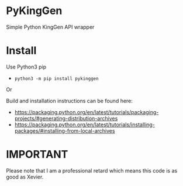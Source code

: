 # PyKingGen
Simple Python KingGen API wrapper

# Install
Use Python3 pip
* `python3 -m pip install pykinggen`

Or

Build and installation instructions can be found here:
* https://packaging.python.org/en/latest/tutorials/packaging-projects/#generating-distribution-archives
* https://packaging.python.org/en/latest/tutorials/installing-packages/#installing-from-local-archives

# IMPORTANT
Please note that I am a professional retard which means this code is as good as Xevier.
